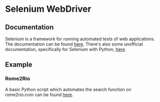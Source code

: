 # Selenium WebDriver

## Documentation

Selenium is a framework for running automated tests of web applications. The documentation can be found [here](https://www.selenium.dev/documentation/en/). There's also some unofficial documentation, specifically for Selenium with Python, [here](https://selenium-python.readthedocs.io).

## Example

### Rome2Rio

A basic Python script which automates the search function on rome2rio.com can be found [here](rome2RioExample.py).



